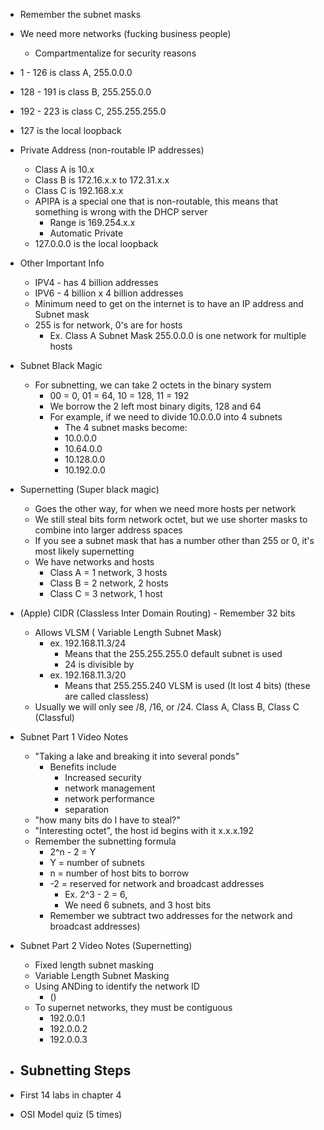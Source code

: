 - Remember the subnet masks
- We need more networks (fucking business people)
	- Compartmentalize for security reasons 
- 1 - 126 is class A, 255.0.0.0 
- 128 - 191 is class B, 255.255.0.0
- 192 - 223 is class C, 255.255.255.0 
- 127 is the local loopback 

- Private Address (non-routable IP addresses)
	- Class A is 10.x
	- Class B is 172.16.x.x to 172.31.x.x
	- Class C is 192.168.x.x
	- APIPA is a special one that is non-routable, this means that something is wrong with the DHCP server 
		- Range is 169.254.x.x
		- Automatic Private 
	- 127.0.0.0 is the local loopback 

- Other Important Info 
	- IPV4 - has 4 billion addresses
	- IPV6 - 4 billion x 4 billion addresses 
	- Minimum need to get on the internet is to have an IP address and Subnet mask 
	- 255 is for network, 0's are for hosts
		- Ex. Class A Subnet Mask 255.0.0.0 is one network for multiple hosts 

- Subnet Black Magic
	- For subnetting, we can take 2 octets in the binary system
		- 00 = 0, 01 = 64, 10 = 128, 11 = 192
		- We borrow the 2 left most binary digits, 128 and 64
		- For example, if we need to divide 10.0.0.0 into 4 subnets 
			- The 4 subnet masks become:
			- 10.0.0.0
			- 10.64.0.0
			- 10.128.0.0
			- 10.192.0.0

- Supernetting (Super black magic)
	- Goes the other way, for when we need more hosts per network 
	- We still steal bits form network octet, but we use shorter masks to combine into larger address spaces
	- If you see a subnet mask that has a number other than 255 or 0, it's most likely supernetting 
	- We have networks and hosts
		- Class A = 1 network, 3 hosts
		- Class B = 2 network, 2 hosts
		- Class C = 3 network, 1 host

- (Apple) CIDR (Classless Inter Domain Routing)
		- Remember 32 bits 
	- Allows VLSM ( Variable Length Subnet Mask)
		- ex. 192.168.11.3/24
			- Means that the 255.255.255.0 default subnet is used 
			- 24 is divisible by 
		- ex. 192.168.11.3/20 
			- Means that 255.255.240 VLSM is used (It lost 4 bits) (these are called classless)
	- Usually we will only see /8, /16, or /24. Class A, Class B, Class C  (Classful)

- Subnet Part 1 Video Notes
	- "Taking a lake and breaking it into several ponds"
		- Benefits include
			- Increased security
			- network management 
			- network performance
			- separation 
	- "how many bits do I have to steal?"
	- "Interesting octet", the host id begins with it x.x.x.192
	- Remember the subnetting formula 
		- 2^n - 2 = Y
		- Y = number of subnets
		- n = number of host bits to borrow
		- -2 = reserved for network and broadcast addresses 
			- Ex. 2^3 - 2 = 6, 
			- We need 6 subnets, and 3 host bits 
		- Remember we subtract two addresses for the network and broadcast addresses)

- Subnet Part 2 Video Notes (Supernetting)
	- Fixed length subnet masking
	- Variable Length Subnet Masking
	- Using ANDing to identify the network ID 
		- ()
	- To supernet networks, they must be contiguous
		- 192.0.0.1
		- 192.0.0.2
		- 192.0.0.3

- Subnetting Steps
	- 
- First 14 labs in chapter 4
- OSI Model quiz (5 times)
